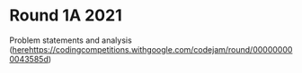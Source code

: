# Round 1A 2021

Problem statements and analysis ([here]()https://codingcompetitions.withgoogle.com/codejam/round/000000000043585d)
